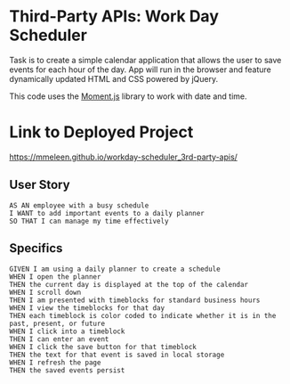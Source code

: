 # Third-Party APIs: Work Day Scheduler

Task is to create a simple calendar application that allows the user to save events for each hour of the day. App will run in the browser and feature dynamically updated HTML and CSS powered by jQuery.

This code uses the [Moment.js](https://momentjs.com/) library to work with date and time.

# Link to Deployed Project
https://mmeleen.github.io/workday-scheduler_3rd-party-apis/

## User Story

```
AS AN employee with a busy schedule
I WANT to add important events to a daily planner
SO THAT I can manage my time effectively
```

## Specifics

```
GIVEN I am using a daily planner to create a schedule
WHEN I open the planner
THEN the current day is displayed at the top of the calendar
WHEN I scroll down
THEN I am presented with timeblocks for standard business hours
WHEN I view the timeblocks for that day
THEN each timeblock is color coded to indicate whether it is in the past, present, or future
WHEN I click into a timeblock
THEN I can enter an event
WHEN I click the save button for that timeblock
THEN the text for that event is saved in local storage
WHEN I refresh the page
THEN the saved events persist
```
